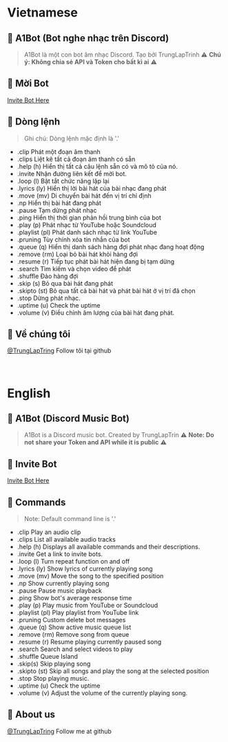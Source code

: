 # Vietnamese
## 🤖 A1Bot (Bot nghe nhạc trên Discord)
> A1Bot là một con bot âm nhạc Discord. Tạo bởi TrungLapTrinh
> ⚠️ **Chú ý: Không chia sẻ API và Token cho bất kì ai** ️⚠️

## 🐬 Mời Bot

[Invite Bot Here]()

## 📝 Dòng lệnh

> Ghi chú: Dòng lệnh mặc định là '.'

* .clip 
Phát một đoạn âm thanh <br>
* .clips 
Liệt kê tất cả đoạn âm thanh có sẵn<br>
* .help (h)
Hiển thị tất cả câu lệnh sẵn có và mô tỏ của nó.<br>
* .invite 
Nhận đường liên kết để mời bot.<br>
* .loop (l)
Bật tắt chức năng lặp lại<br>
* .lyrics (ly)
Hiển thị lời bài hát của bài nhạc đang phát<br>
* .move (mv)
Di chuyển bài hát đến vị trí chỉ định<br>
* .np 
Hiển thị bài hát đang phát<br>
* .pause 
Tạm dừng phát nhạc<br>
* .ping 
Hiển thị thời gian phản hồi trung bình của bot<br>
* .play (p)
Phát nhạc từ YouTube hoặc Soundcloud<br>
* .playlist (pl)
Phát danh sách nhạc từ link YouTube<br>
* .pruning 
Tùy chính xóa tin nhắn của bot<br>
* .queue (q)
Hiển thị danh sách hàng đợi phát nhạc đang hoạt động<br>
* .remove (rm)
Loại bỏ bài hát khỏi hàng đợi<br>
* .resume (r)
Tiếp tục phát bài hát hiện đang bị tạm dừng<br>
* .search 
Tìm kiếm và chọn video để phát<br>
* .shuffle 
Đảo hàng đợi<br>
* .skip (s)
Bỏ qua bài hát đang phát<br>
* .skipto (st)
Bỏ qua tất cả bài hát và phát bài hát ở vị trí đã chọn<br>
* .stop 
Dừng phát nhạc.<br>
* .uptime (u)
Check the uptime<br>
* .volume (v)
Điều chỉnh âm lượng của bài hát đang phát.<br>

## 📝 Về chúng tôi
[@TrungLapTring](https://github.com/trunglaptrinh) Follow tôi tại github <br><br><br>

# English
## 🤖 A1Bot (Discord Music Bot)
> A1Bot is a Discord music bot. Created by TrungLapTrin
> ⚠️ **Note: Do not share your Token and API while it is public** ️⚠️

## 🐬 Invite Bot

[Invite Bot Here]()

## 📝 Commands

> Note: Default command line is '.'

* .clip
Play an audio clip <br>
* .clips
List all available audio tracks<br>
* .help (h)
Displays all available commands and their descriptions.<br>
* .invite
Get a link to invite bots.<br>
* .loop (l)
Turn repeat function on and off<br>
* .lyrics (ly)
Show lyrics of currently playing song<br>
* .move (mv)
Move the song to the specified position<br>
* .np
Show currently playing song<br>
* .pause
Pause music playback<br>
* .ping
Show bot's average response time<br>
* .play (p)
Play music from YouTube or Soundcloud<br>
* .playlist (pl)
Play playlist from YouTube link<br>
* .pruning
Custom delete bot messages<br>
* .queue (q)
Show active music queue list<br>
* .remove (rm)
Remove song from queue<br>
* .resume (r)
Resume playing currently paused song<br>
* .search
Search and select videos to play<br>
* .shuffle
Queue Island<br>
* .skip(s)
Skip playing song<br>
* .skipto (st)
Skip all songs and play the song at the selected position<br>
* .stop
Stop playing music.<br>
* .uptime (u)
Check the uptime<br>
* .volume (v)
Adjust the volume of the currently playing song.<br>

## 📝 About us
[@TrungLapTring](https://github.com/trunglaptrinh) Follow me at github <br><br><br> 
